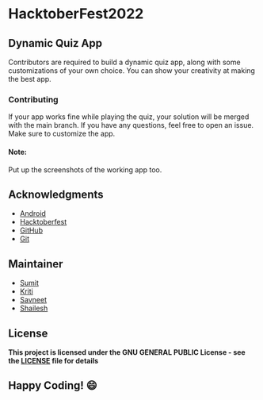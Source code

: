 
# HacktoberFest2022
## Dynamic Quiz App

Contributors are required to build a dynamic quiz app, along with some customizations of your own choice. You can show your creativity at making the best app.

### Contributing
If your app works fine while playing the quiz, your solution will be merged with the main branch. If you have any questions, feel free to open an issue. Make sure to customize the app.

#### Note:
Put up the screenshots of the working app too.

## Acknowledgments
- [Android](https://developer.android.com/docs)
- [Hacktoberfest](https://hacktoberfest.digitalocean.com/)
- [GitHub](https://github.com)
- [Git](https://git-scm.com/)

## Maintainer
- [Sumit](https://github.com/isumitmalhotra)
- [Kriti](https://github.com/kritigupta45)
- [Savneet](https://github.com/savneetkaur03)
- [Shailesh](https://github.com/ShaileshKumar007)

## License
**This project is licensed under the GNU GENERAL PUBLIC License - see the [LICENSE](../../LICENSE) file for details**


## Happy Coding! :smile:
